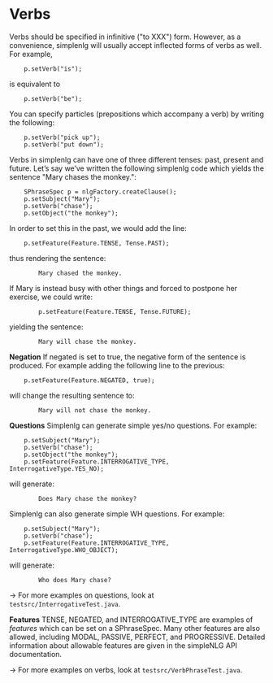 # Verbs #
Verbs should be specified in infinitive ("to XXX") form. However, as a convenience, simplenlg will usually accept inflected forms of verbs as well. For example,
```
	p.setVerb("is");
```

is equivalent to
```
	p.setVerb("be");
```

You can specify particles (prepositions which accompany a verb) by writing the following:
```
	p.setVerb("pick up");
	p.setVerb("put down");
```

Verbs in simplenlg can have one of three different tenses: past, present and future. Let’s say we’ve written the following simplenlg code which yields the sentence "Mary chases the monkey.":

```
	SPhraseSpec p = nlgFactory.createClause();
	p.setSubject("Mary");
	p.setVerb("chase");
	p.setObject("the monkey");
```

In order to set this in the past, we would add the line:
```
	p.setFeature(Feature.TENSE, Tense.PAST);
```

thus rendering the sentence:
```
        Mary chased the monkey.
```

If Mary is instead busy with other things and forced to postpone her exercise, we could write:
```
        p.setFeature(Feature.TENSE, Tense.FUTURE);
```

yielding the sentence:
```
        Mary will chase the monkey.
```


**Negation**
If negated is set to true, the negative form of the sentence is produced. For example adding the following line to the previous:
```
	p.setFeature(Feature.NEGATED, true);
```

will change the resulting sentence to:
```
        Mary will not chase the monkey.
```


**Questions**
Simplenlg can generate simple yes/no questions.  For example:
```
	p.setSubject("Mary");
	p.setVerb("chase");
	p.setObject("the monkey");
	p.setFeature(Feature.INTERROGATIVE_TYPE, InterrogativeType.YES_NO);
```
will generate:
```
        Does Mary chase the monkey?
```

Simplenlg can also generate simple WH questions.  For example:
```
	p.setSubject("Mary");
	p.setVerb("chase");
	p.setFeature(Feature.INTERROGATIVE_TYPE, InterrogativeType.WHO_OBJECT);
```
will generate:
```
        Who does Mary chase?
```

→ For more examples on questions, look at `testsrc/InterrogativeTest.java`.

**Features**
TENSE, NEGATED, and INTERROGATIVE\_TYPE are examples of _features_ which can be set on a SPhraseSpec. Many other features are also allowed, including MODAL, PASSIVE, PERFECT, and PROGRESSIVE. Detailed information about allowable features are given in the simpleNLG API documentation.

→ For more examples on verbs, look at `testsrc/VerbPhraseTest.java`.